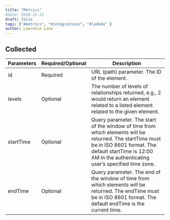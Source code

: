 ```yaml
---
title: "Metrics"
#date: 2018-12-11
draft: false
tags: ["#metrics", "#integrations", "#lambda" ]
author: Lawrence Lane
---
```


## Collected

| Parameters | Required/Optional | Description |
|------------|-------------------|----------------------------------------------------------------------------------------------------------------------------------------------------------------------------------------------------------------------|
| id | Required | URL (path) parameter. The ID of the element. |
| levels | Optional | The number of levels of relationships returned, e.g., 2 would return an element related to a listed element related to the given element. |
| startTime | Optional | Query parameter. The start of the window of time from which elements will be returned. The startTime must be in ISO 8601 format. The default startTime is 12:00 AM in the authenticating user’s specified time zone. |
| endTime | Optional | Query parameter. The end of the window of time from which elements will be returned. The endTime must be in ISO 8601 format. The default endTime is the current time. |
